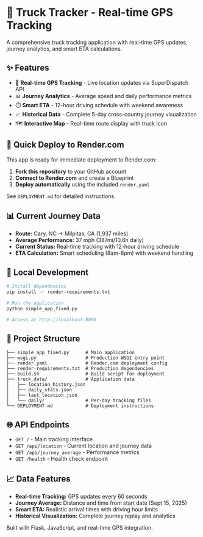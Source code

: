# 🚛 Truck Tracker - Real-time GPS Tracking

A comprehensive truck tracking application with real-time GPS updates, journey analytics, and smart ETA calculations.

## ✨ Features

- 🚛 **Real-time GPS Tracking** - Live location updates via SuperDispatch API
- 📊 **Journey Analytics** - Average speed and daily performance metrics  
- ⏱️ **Smart ETA** - 12-hour driving schedule with weekend awareness
- 📈 **Historical Data** - Complete 5-day cross-country journey visualization
- 🗺️ **Interactive Map** - Real-time route display with truck icon

## 🚀 Quick Deploy to Render.com

This app is ready for immediate deployment to Render.com:

1. **Fork this repository** to your GitHub account
2. **Connect to Render.com** and create a Blueprint
3. **Deploy automatically** using the included `render.yaml`

See `DEPLOYMENT.md` for detailed instructions.

## 📊 Current Journey Data

- **Route:** Cary, NC → Milpitas, CA (1,937 miles)
- **Average Performance:** 37 mph (387mi/10.6h daily)
- **Current Status:** Real-time tracking with 12-hour driving schedule
- **ETA Calculation:** Smart scheduling (8am-8pm) with weekend handling

## 🔧 Local Development

```bash
# Install dependencies
pip install -r render-requirements.txt

# Run the application  
python simple_app_fixed.py

# Access at http://localhost:8080
```

## 📁 Project Structure

```
├── simple_app_fixed.py      # Main application
├── wsgi.py                  # Production WSGI entry point
├── render.yaml              # Render.com deployment config
├── render-requirements.txt  # Production dependencies
├── build.sh                 # Build script for deployment
├── truck_data/              # Application data
│   ├── location_history.json
│   ├── daily_stats.json
│   ├── last_location.json
│   └── daily/               # Per-day tracking files
└── DEPLOYMENT.md            # Deployment instructions
```

## 🌐 API Endpoints

- `GET /` - Main tracking interface
- `GET /api/location` - Current location and journey data
- `GET /api/journey_average` - Performance metrics
- `GET /health` - Health check endpoint

## 📈 Data Features

- **Real-time Tracking:** GPS updates every 60 seconds
- **Journey Average:** Distance and time from start date (Sept 15, 2025)
- **Smart ETA:** Realistic arrival times with driving hour limits
- **Historical Visualization:** Complete journey replay and analytics

Built with Flask, JavaScript, and real-time GPS integration.
